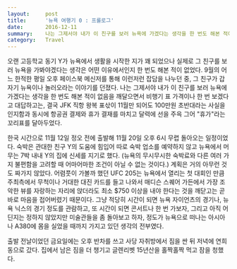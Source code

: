 ```yaml
---
layout:     post
title:      '뉴욕 여행기 0 : 프롤로그'
date:       2016-12-11
summary:    나는 그제서야 내가 이 친구를 보러 뉴욕에 가겠다는 생각을 한 번도 해본 적이 없음을 깨달으면서 비행기 표 가격이나 한 번 보겠다고 대답하고는, 결국 JFK 직항 왕복 표삯이 11월만 되어도 100만원 초반대라는 사실을 인지함과 동시에 항공권 결제와 휴가 결재를 마치고 달력에 선을 주윽 그어 "휴가"라는 꼬리표를 달아두었다.
category:   Travel
---
```


오랜 고등학교 동기 Y가 뉴욕에서 생활을 시작한 지가 꽤 되었으나 실제로 그 친구를 보러 뉴욕을 가봐야겠다는 생각은 어떤 이유에서인지 한 번도 해본 적이 없었다. 9월의 어느 한적한 평일 오후 페이스북 메신저를 통해 이런저런 잡담을 나누던 중, 그 친구가 갑자기 뉴욕이나 놀러오라는 이야기를 던졌다. 나는 그제서야 내가 이 친구를 보러 뉴욕에 가겠다는 생각을 한 번도 해본 적이 없음을 깨달으면서 비행기 표 가격이나 한 번 보겠다고 대답하고는, 결국 JFK 직항 왕복 표삯이 11월만 되어도 100만원 초반대라는 사실을 인지함과 동시에 항공권 결제와 휴가 결재를 마치고 달력에 선을 주윽 그어 "휴가"라는 꼬리표를 달아두었다.

한국 시간으로 11월 12일 정오 전에 출발해 11월 20일 오후 6시 무렵 돌아오는 일정이었다. 숙박은 관대한 친구 Y의 도움에 힘입어 따로 숙박 업소를 예약하지 않고 뉴욕에서 머무는 7박 내내 Y의 집에 신세를 지기로 했다. (뉴욕의 무시무시한 숙박료와 다른 여러 가지 불편함을 고려할 때 어마어마한 조건이 아닐 수 없는 것이다.) 계획은 거의 아무런 것도 짜가지 않았다. 어렴풋이 가볼까 했던 UFC 205는 뉴욕에서 열리는 첫 대회인 만큼 주최측에서 무척이나 거대한 대진 카드를 들고 나와서 매디슨 스퀘어 가든에서 가장 조악한 뷰를 자랑하는 자리에 앉더라도 최소 $750 이상을 내야 한다는 것을 깨닫고는 곧바로 마음을 접어버렸기 때문이다. 그냥 적당히 시간이 되면 뉴욕 자이언츠의 경기나, 뉴욕 닉스의 경기 정도를 관람하고, 또 시간이 되면 콘서트나 한 번 가보자, 그리고 아직 어딘지는 정하지 않았지만 미술관들을 좀 돌아보고 하자, 정도가 뉴욕으로 떠나는 아시아나 A380에 몸을 실었을 때까지 가지고 있던 생각의 전부였다.

출발 전날이었던 금요일에는 오후 반차를 쓰고 사당 자취방에서 짐을 싼 뒤 저녁에 연희동으로 갔다. 집에서 남은 짐을 더 챙기고 글렌리벳 15년산을 홀짝홀짝 먹고 잠을 청했다.
